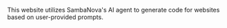 This website utilizes SambaNova's AI agent to generate code for websites based on user-provided prompts.
